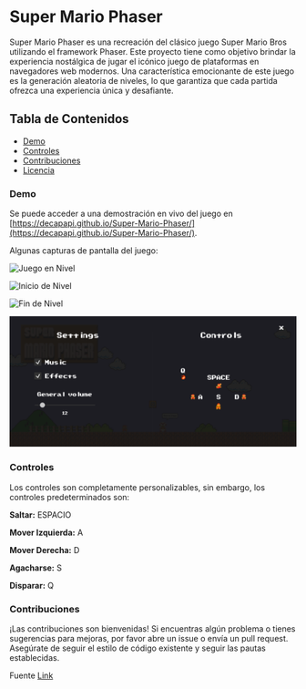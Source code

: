 
# **Super Mario Phaser**

Super Mario Phaser es una recreación del clásico juego Super Mario Bros utilizando el framework Phaser. Este proyecto tiene como objetivo brindar la experiencia nostálgica de jugar el icónico juego de plataformas en navegadores web modernos. Una característica emocionante de este juego es la generación aleatoria de niveles, lo que garantiza que cada partida ofrezca una experiencia única y desafiante.


## **Tabla de Contenidos**

- [Demo](#Demo)
- [Controles](#Controles)
- [Contribuciones](#Contribuciones)
- [Licencia](#Licencia)

### Demo

Se puede acceder a una demostración en vivo del juego en [https://decapapi.github.io/Super-Mario-Phaser/](https://decapapi.github.io/Super-Mario-Phaser/).

Algunas capturas de pantalla del juego:

![Juego en Nivel](assets/showcase/level-gameplay.gif)

![Inicio de Nivel](assets/showcase/level-start.gif)

![Fin de Nivel](assets/showcase/level-end.gif)

![Pantalla de Configuración](assets/showcase/settings-screen.png)

### Controles

Los controles son completamente personalizables, sin embargo, los controles predeterminados son:

**Saltar:** ESPACIO

**Mover Izquierda:** A

**Mover Derecha:** D

**Agacharse:** S

**Disparar:** Q

### Contribuciones

¡Las contribuciones son bienvenidas! Si encuentras algún problema o tienes sugerencias para mejoras, por favor abre un issue o envía un pull request. Asegúrate de seguir el estilo de código existente y seguir las pautas establecidas.

Fuente [Link](https://github.com/decapapi/Super-Mario-Phaser/tree/main)

